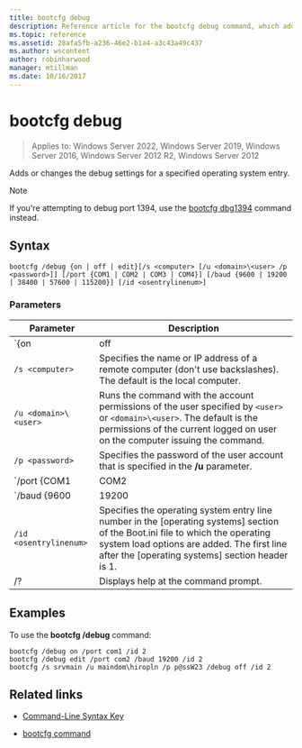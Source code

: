 ```yaml
---
title: bootcfg debug
description: Reference article for the bootcfg debug command, which adds or changes the debug settings for a specified operating system entry.
ms.topic: reference
ms.assetid: 28afa5fb-a236-46e2-b1a4-a3c43a49c437
ms.author: wscontent
author: robinharwood
manager: mtillman
ms.date: 10/16/2017
---
```

# bootcfg debug

>Applies to: Windows Server 2022, Windows Server 2019, Windows Server 2016, Windows Server 2012 R2, Windows Server 2012

Adds or changes the debug settings for a specified operating system entry.

>[!NOTE]
> If you're attempting to debug port 1394, use the [bootcfg dbg1394](bootcfg-dbg1394.md) command instead.

## Syntax

```
bootcfg /debug {on | off | edit}[/s <computer> [/u <domain>\<user> /p <password>]] [/port {COM1 | COM2 | COM3 | COM4}] [/baud {9600 | 19200 | 38400 | 57600 | 115200}] [/id <osentrylinenum>]
```

### Parameters

| Parameter | Description |
| --------- | ----------- |
| `{on | off | edit}` | Specifies the value for port debugging, including:<ul><li>**on.** Enables remote debugging support by adding the /debug option to the specified `<osentrylinenum>`.</li><li>**off.** Disables remote debugging support by removing the /debug option from the specified `<osentrylinenum>`.</li><li>**edit.** Allows changes to port and baud rate settings by changing the values associated with the /debug option for the specified `<osentrylinenum>`.</li></ul> |
| `/s <computer>` | Specifies the name or IP address of a remote computer (don't use backslashes). The default is the local computer. |
| `/u <domain>\<user>`  | Runs the command with the account permissions of the user specified by `<user>` or `<domain>\<user>`. The default is the permissions of the current logged on user on the computer issuing the command. |
| `/p <password>` | Specifies the password of the user account that is specified in the **/u** parameter. |
| `/port {COM1 | COM2 | COM3 | COM4}` |  Specifies the COM port to be used for debugging. Don't use this parameter if debugging is disabled. |
| `/baud {9600 | 19200 | 38400 | 57600 | 115200}` | Specifies the baud rate to be used for debugging. Don't use this parameter if debugging is disabled. |
| `/id <osentrylinenum>` | Specifies the operating system entry line number in the [operating systems] section of the Boot.ini file to which the operating system load options are added. The first line after the [operating systems] section header is 1. |
| /? | Displays help at the command prompt. |

## Examples

To use the **bootcfg /debug** command:

```
bootcfg /debug on /port com1 /id 2
bootcfg /debug edit /port com2 /baud 19200 /id 2
bootcfg /s srvmain /u maindom\hiropln /p p@ssW23 /debug off /id 2
```

## Related links

- [Command-Line Syntax Key](command-line-syntax-key.md)

- [bootcfg command](bootcfg.md)
